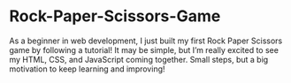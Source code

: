# Rock-Paper-Scissors-Game
As a beginner in web development, I just built my first Rock Paper Scissors game by following a tutorial! It may be simple, but I’m really excited to see my HTML, CSS, and JavaScript coming together. Small steps, but a big motivation to keep learning and improving!
